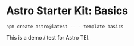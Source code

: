 # Astro Starter Kit: Basics

```
npm create astro@latest -- --template basics
```

This is a demo / test for Astro TEI.
